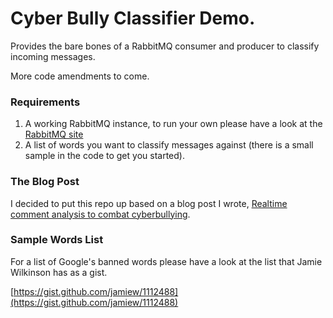 # Cyber Bully Classifier Demo.

Provides the bare bones of a RabbitMQ consumer and producer to classify incoming messages.

More code amendments to come.

### Requirements
1. A working RabbitMQ instance, to run your own please have a look at the [RabbitMQ site](http://www.rabbitmq.com)
2. A list of words you want to classify messages against (there is a small sample in the code to get you started).

### The Blog Post
I decided to put this repo up based on a blog post I wrote, [Realtime comment analysis to combat cyberbullying](http://dataissexy.wordpress.com/2013/08/09/realtime-comment-analysis-to-combat-cyberbullying/).

### Sample Words List
For a list of Google's banned words please have a look at the list that Jamie Wilkinson has as a gist.

[https://gist.github.com/jamiew/1112488](https://gist.github.com/jamiew/1112488)


